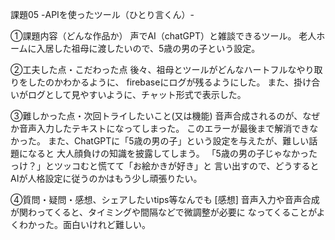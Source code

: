課題05 -APIを使ったツール（ひとり言くん）-

①課題内容（どんな作品か）
声でAI（chatGPT）と雑談できるツール。
老人ホームに入居した祖母に渡したいので、5歳の男の子という設定。

②工夫した点・こだわった点
後々、祖母とツールがどんなハートフルなやり取りをしたのかわかるように、
firebaseにログが残るようにした。
また、掛け合いがログとして見やすいように、チャット形式で表示した。

③難しかった点・次回トライしたいこと(又は機能)
音声合成されるのが、なぜか音声入力したテキストになってしまった。
このエラーが最後まで解消できなかった。
また、ChatGPTに「5歳の男の子」という設定を与えたが、難しい話題になると
大人顔負けの知識を披露してしまう。
「5歳の男の子じゃなかったっけ？」とツッコむと慌てて「お絵かきが好き」と
言い出すので、どうするとAIが人格設定に従うのかはもう少し頑張りたい。

④質問・疑問・感想、シェアしたいtips等なんでも
[感想]
音声入力や音声合成が関わってくると、タイミングや間隔などで微調整が必要に
なってくることがよくわかった。面白いけれど難しい。
